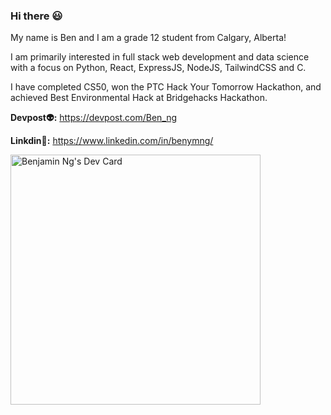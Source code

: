 ### Hi there 😃

My name is Ben and I am a grade 12 student from Calgary, Alberta!

I am primarily interested in full stack web development and data science with a focus on Python, React, ExpressJS, NodeJS, TailwindCSS and C.

I have completed CS50, won the PTC Hack Your Tomorrow Hackathon, and achieved Best Environmental Hack at Bridgehacks Hackathon.

**Devpost👽:**  https://devpost.com/Ben_ng

**Linkdin👾:**  https://www.linkedin.com/in/benymng/

<a href="https://app.daily.dev/benng"><img src="https://api.daily.dev/devcards/6a9369dab19e4e749bbd44f1a160a02a.png?r=ey5" width="400" alt="Benjamin Ng's Dev Card"/></a>
